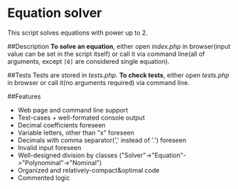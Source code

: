 # Equation solver
This script solves equations with power up to 2.

##Description
**To solve an equation**, either open *index.php* in browser(input value can be set in the script itself) or call it via command line(all of arguments, except `[0]` are considered single equation).

##Tests
Tests are stored in *tests.php*.
**To check tests**, either open *tests.php* in browser or call it(no arguments required) via command line.

##Features
- Web page and command line support
- Test-cases + well-formated console output
- Decimal coefficients foreseen
- Variable letters, other than "x" foreseen
- Decimals with comma separator(',' instead of '.') foreseen
- Invalid input foreseen
- Well-designed division by classes ("Solver"->"Equation"->"Polynominal"->"Nominal")
- Organized and relatively-compact&optimal code
- Commented logic
